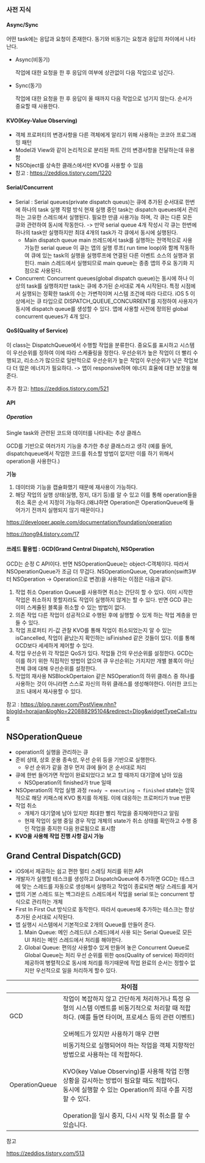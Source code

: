 ### 사전 지식 

#### Async/Sync

어떤 task에는 응답과 요청이 존재한다. 동기와 비동기는 요청과 응답의 차이에서 나타난다.

+ Async(비동기)

  작업에 대한 요청을 한 후 응답의 여부에 상관없이 다음 작업으로 넘긴다.

+ Sync(동기)

  작업에 대한 요청을 한 후 응답이 올 때까지 다음 작업으로 넘기지 않는다. 순서가 중요할 때 사용한다.

#### KVO(Key-Value Observing)

- 객체 프로퍼티의 변경사항을 다른 객체에게 알리기 위해 사용하는 코코아 프로그래밍 패턴
- Model과 View와 같이 논리적으로 분리된 파트 간의 변경사항을 전달하는데 유용함
- NSObject를 상속한 클래스에서만 KVO를 사용할 수 있음 
- 참고 : https://zeddios.tistory.com/1220

#### Serial/Concurrent

- Serial : 
  Serial queues(private dispatch queus)는 큐에 추가된 순서대로 한번에 하나의 task 실행
  직렬 방식
  현재 실행 중인 task는 dispatch queues에서 관리하는 고유한 스레드에서 실행된다. 
  필요한 만큼 사용가능 하며, 각 큐는 다른 모든 큐와 관련하여 동시에 작동한다. -> 만약 serial queue 4개 작성시 각 큐는 한번에 하나의 task만 실행하지만 최대 4개의 task가 각 큐에서 동시에 실행된다. 
  + Main dispatch queue
    main 쓰레드에서 task를 실행하는 전역적으로 사용 가능한 serial queue
    이 큐는 앱의 실행 루프( run time loop)와 함께 작동하여 큐에 있는 task의 실행을 실행루프에 연결된 다른 이벤트 소스의 실행과 얽힌다. main 스레드에서 실행되므로 main queue는 종종 앱의 주요 동기화 지점으로 사용된다. 
- Concurrent:
  Concurrent queues(global dispatch queue)는 동시에 하나 이상의 task를 실행하지만 task는 큐에 추가된 순서대로 계속 시작된다.
  특정 시점에서 실행되는 정확한 task의 수는 가변적이며 시스템 조건에 따라 다르다. 
  iOS 5 이상에서는 큐 타입으로  DISPATCH_QUEUE_CONCURRENT를 지정하여 사용자가 동시에 dispatch queue를 생성할 수 있다.
  앱에 사용할 사전에 정의된 global concurrent queues가 4개 있다. 

#### QoS(Quality of Service)

이 class는 DispatchQueue에서 수행할 작업을 분류한다. 
중요도를 표시하고 시스템이 우선순위를 정하여 이에 따라 스케쥴링을 정한다. 우선순위가 높은 작업이 더 빨리 수행되고, 리소스가 많으므로 일반적으로 우선순위가 높은 작업이 우선순위가 낮은 작업보다 더 많은 에너지가 필요하다. -> 앱이 responsive하며 에너지 효율에 대한 보장을 해준다. 

추가 참고: https://zeddios.tistory.com/521

#### API

##### Operation

Single task와 관련된 코드와 데이터를 나타내는 추상 클래스 

GCD를 기반으로 여러가지 기능을 추가한 추상 클래스라고 생각 (예를 들어, dispatchqueue에서 작업한 코드를 취소할 방법이 없지만 이를 하기 위해서 operation을 사용한다.)

**기능** 

1. 데이터와 기능을 캡슐화했기 때문에 재사용이 가능하다. 
2. 해당 작업의 실행 상태(실행, 정지, 대기 등)를 알 수 있고 이를 통해 operation들을 취소 혹은 순서 지정이 가능하다.(왜냐하면 Operation은 OperationQueue에 들어가기 전까지 실행되지 않기 때문이다.)

https://developer.apple.com/documentation/foundation/operation

https://tong94.tistory.com/17

#### 쓰레드 활용법 : GCD(Grand Central Dispatch), NSOperation

GCD는 순정 C API이다. 반면 NSOperationQueue는 object-C객체이다. 따라서 NSOperationQueue가 조금 더 무겁다. NSOperationQueue, Operation(swift3부터 NSOperation -> Operation으로 변경)을 사용하는 이점은 다음과 같다.

1. 작업 취소
   Operation Queue를 사용하면 취소는 간단히 할 수 있다. 이미 시작한 작업은 취소하지 못할지라도 작업이 실행하지 않게는 할 수 있다. 반면 GCD 큐는 이미 스케쥴된 블록을 취소할 수 있는 방법이 없다. 
2. 의존 작업
   다른 작업이 성공적으로 수행된 후에 실행할 수 있게 하는 작업 계층을 만들 수 있다. 
3. 작업 프로퍼티 키-값 관찰
   KVO를 통해 작업이 취소되었는지 알 수 있는 isCancelled, 작업이 끝났는지 확인하는 isFinished 같은 것들이 있다. 이를 통해 GCD보다 세세하게 제어할 수 있다. 
4. 작업 우선순위
   각 작업은 QoS가 있다. 작업들 간의 우선순위를 설정한다. GCD는 이를 하기 위한 직접적인 방법이 없으며 큐 우선순위는 가지지만 개별 블록이 아닌 전체 큐에 대해 우선순위를 설정한다. 
5. 작업의 재사용
   NSBlockOpertaion 같은 NSOperation의 하위 클래스 중 하나를 사용하는 것이 아니라면 스스로 자신의 하위 클래스를 생성해야한다. 이러한 코드는 코드 내에서 재사용할 수 있다. 

참고 : https://blog.naver.com/PostView.nhn?blogId=horajjan&logNo=220888295104&redirect=Dlog&widgetTypeCall=true



## NSOperationQueue

- operation의 실행을 관리하는 큐
- 준비 상태, 상호 운용 종속성, 우선 순위 등을 기반으로 실행한다.
  - 우선 순위가 같을 경우 먼저 큐에 들어 온 순서대로 처리
- 큐에 한번 들어가면 작업이 완료되었다고 보고 할 때까지 대기열에 남아 있음
  - NSOperation의 finished가 true 일때
- NSOperation의 작업 실행 과정
  `ready → executing → finished`
  state는 암묵적으로 해당 키패스에 KVO 통지를 하게됨. 이에 대응하는 프로퍼티가 true 반환
- 작업 취소
  - 개체가 대기열에 남아 있지만 최대한 빨리 작업을 중지해야한다고 알림
  - 현재 작업이 실행 중일 경우 작업 개체의 state가 취소 상태를 확인하고 수행 중인 작업을 중지한 다음 완료됨으로 표시함
- **KVO을 사용해 작업 진행 사항 감시 가능**

## Grand Central Dispatch(GCD)

* iOS에서 제공하는 쉽고 편한 멀티 스레딩 처리를 위한 API
* 개발자가 실행할 테스크를 생성하고 DispatchQueue에 추가하면 GCD는 테스크에 맞는 스레드를 자동으로 생성해서 실행하고 작업이 종료되면 해당 스레드를 제거 
* 앱의 기본 스레드 또는 백그라운드 스레드에서 작업을 serial 또는 concurrent 방식으로 관리하는 개체
* First In First Out 방식으로 동작한다. 따라서 queues에 추가하는 테스크는 항상 추가된 순서대로 시작된다. 
* 앱 실행시 시스템에서 기본적으로 2개의 Queue를 만들어 준다. 
  1. Main Queue: 메인 스레드(UI 스레드)에서 사용 되는 Serial Queue로 모든 UI 처리는 메인 스레드에서 처리를 해야한다.
  2. Global Queue: 편의상 사용할수 있게 만들어 놓은 Concurrent Queue로 Global Queue는 처리 우선 순위를 위한 qos(Quality of service) 파라미터 제공하여 병렬적으로 동시에 처리를 하기때문에 작업 완료의 순서는 정할수 없지만 우선적으로 일을 처리하게 할수 있다.

|                | 차이점                                                       |
| -------------- | ------------------------------------------------------------ |
| GCD            | 작업이 복잡하지 않고 간단하게 처리하거나 특정 유형의 시스템 이벤트를 비동기적으로 처리할 때 적합하다. (예를 들면 타이머, 프로세스 등의 관련 이벤트) <br /><br />오버헤드가 있지만 사용하기 매우 간편 |
| OperationQueue | 비동기적으로 실행되어야 하는 작업을 객체 지향적인 방법으로 사용하는 데 적합하다.<br /><br /> KVO(key Value Observing)를 사용해 작업 진행 상황을 감시하는 방법이 필요할 때도 적합하다.<br /> 동시에 실행할 수 있는 Operation의 최대 수를 지정할 수 있다.<br /><br /> Operation을 일시 중지, 다시 시작 및 취소를 할 수 있습니다. |





참고

https://zeddios.tistory.com/513
